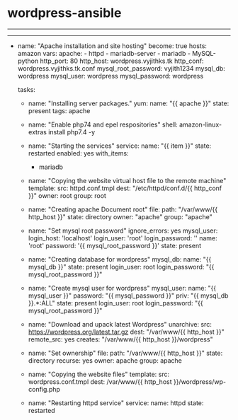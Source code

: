 # wordpress-ansible
-------------------------------------------------- 
---
- name: "Apache installation and site hosting"
  become: true
  hosts: amazon
  vars:
    apache:
      - httpd
      - mariadb-server
      - mariadb
      - MySQL-python
    http_port: 80
    http_host: wordpress.vyjithks.tk
    http_conf: wordpress.vyjithks.tk.conf
    mysql_root_password: vyjith1234
    mysql_db: wordpress
    mysql_user: wordpress
    mysql_password: wordpress

  tasks:

    - name: "Installing server packages."
      yum:
        name: "{{ apache }}"
        state: present
      tags: apache

    - name: "Enable php74 and epel respositories"
      shell: amazon-linux-extras install php7.4 -y

    - name: "Starting the services"
      service:
        name: "{{ item }}"
        state: restarted
        enabled: yes
      with_items:
        - mariadb

    - name: "Copying the website virtual host file to the remote machine"
      template:
        src: httpd.conf.tmpl
        dest: "/etc/httpd/conf.d/{{ http_conf }}"
        owner: root
        group: root

    - name: "Creating apache Document root"
      file:
        path: "/var/www/{{ http_host }}"
        state: directory
        owner: "apache"
        group: "apache"

    - name: "Set mysql root password"
      ignore_errors: yes
      mysql_user:
        login_host: 'localhost'
        login_user: 'root'
        login_password: ''
        name: 'root'
        password: '{{ mysql_root_password }}'
        state: present

    - name: "Creating database for wordpress"
      mysql_db:
        name: "{{ mysql_db }}"
        state: present
        login_user: root
        login_password: "{{ mysql_root_password }}"

    - name: "Create mysql user for wordpress"
      mysql_user:
        name: "{{ mysql_user }}"
        password: "{{ mysql_password }}"
        priv: "{{ mysql_db }}.*:ALL"
        state: present
        login_user: root
        login_password: "{{ mysql_root_password }}"

    - name: "Download and upack latest Wordpress"
      unarchive:
        src: https://wordpress.org/latest.tar.gz
        dest: "/var/www/{{ http_host }}"
        remote_src: yes
        creates: "/var/www/{{ http_host }}/wordpress"

    - name: "Set ownership"
      file:
        path: "/var/www/{{ http_host }}"
        state: directory
        recurse: yes
        owner: apache
        group: apache

    - name: "Copying the website files"
      template:
        src: wordpress.conf.tmpl
        dest: /var/www/{{ http_host }}/wordpress/wp-config.php

    - name: "Restarting httpd service"
      service:
        name: httpd
        state: restarted


